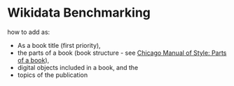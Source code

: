 # Wikidata Benchmarking

how to add as: 

- As a book title (first priority), 
- the parts of a book (book structure - see [Chicago Manual of Style: Parts of a book](https://www.chicagomanualofstyle.org/16/ch01/ch01_toc.html)), 
- digital objects included in a book, and the 
- topics of the publication
